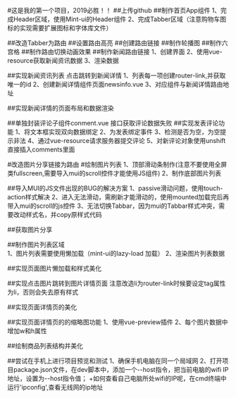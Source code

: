 #这是我的第一个项目，2019必胜！！
##上传github
##制作首页App组件
1、完成Header区域，使用Mint-ui的Header组件
2、完成Tabber区域（注意购物车图标的实现需要扩展图标和字体库文件）

##改造Tabber为路由
##设置路由高亮 
##创建路由链接
##制作轮播图
##制作六宫格
##制作路由切换动画效果
##制作新闻路由链接
  1、创建界面
  2、使用vue-resource获取新闻资讯数据
  3、渲染数据

##实现新闻资讯列表 点击跳转到新闻详情
1、列表每一项创建router-link,并获取唯一的id
2、创建新闻详情组件页面newsinfo.vue
3、对应组件与新闻详情路由地址

##实现新闻详情的页面布局和数据渲染

##单独封装评论子组件conment.vue
 接口获取评论数据失败
##实现发表评论功能
1、将文本框实现双向数据绑定
2、为发表绑定事件
3、检测是否为空，为空提示非法
4、通过vue-resource请求服务器提交评论 
5、对新评论对象使用unshift直接插入comments里面

#改造图片分享链接为路由
#绘制图片列表
1、顶部滑动条制作(注意不要使用全屏类fullscreen,需要导入mui的scroll控件才能使用JS组件)
2、制作底部图片列表

##导入MUI的JS文件出现的BUG的解决方案
1、passive滑动问题，使用touch-action样式解决
2、进入无法滑动，需刷新才能滑动的，使用mounted加载完后再带入mui的scroll的js控件
3、无法切换Tabbar，因为mui的Tabbar样式冲突，需要改动样式名，并copy原样式代码

##获取图片分享

##制作图片列表区域  
1、图片列表需要使用懒加载（mint-ui的lazy-load 加载）
2、渲染图片列表数据

##实现页面图片懒加载和样式美化

##实现点击图片跳转到图片详情页面 
注意改造li为router-link时候要设定tag属性为li，否则会失去原有样式

##实现页面详情页的美化

##实现页面详情页的的缩略图功能 
1、使用vue-preview插件
2、每个图片数据中增加w和h属性

##绘制商品列表结构并美化

##尝试在手机上进行项目预览和测试
1、确保手机电脑在同一个局域网
2、打开项目package.json文件，在dev脚本中，添加一个--host指令，把当前电脑的wifi IP地址，设置为--host指令值；
+如何查看自己电脑所处wifi的IP呢，在cmd终端中运行'ipconfig',查看无线网的ip地址